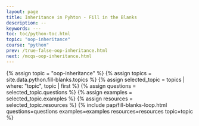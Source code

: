 ```yaml
---
layout: page
title: Inheritance in Pyhton - Fill in the Blanks
description: --
keywords: ---
toc: toc/python-toc.html
topic: "oop-inheritance"
course: "python"
prev: /true-false-oop-inheritance.html
next: /mcqs-oop-inheritance.html
---
```


{% assign topic = "oop-inheritance" %}
{% assign topics = site.data.python.fill-blanks.topics %}
{% assign selected_topic = topics | where: "topic", topic | first %}
{% assign questions = selected_topic.questions %}
{% assign examples = selected_topic.examples %}
{% assign resources = selected_topic.resources %}
{% include pap/fill-blanks-loop.html questions=questions examples=examples resources=resources topic=topic %}



